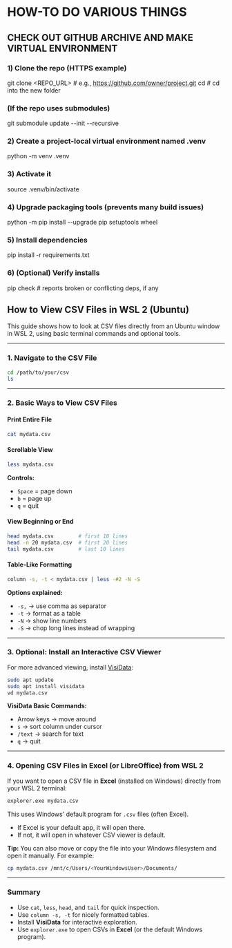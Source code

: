 # HOW-TO DO VARIOUS THINGS

## CHECK OUT GITHUB ARCHIVE AND MAKE VIRTUAL ENVIRONMENT

### 1) Clone the repo (HTTPS example)
git clone <REPO_URL>  # e.g., https://github.com/owner/project.git
cd <project>          # cd into the new folder

### (If the repo uses submodules)
git submodule update --init --recursive

### 2) Create a project-local virtual environment named .venv
python -m venv .venv

### 3) Activate it
source .venv/bin/activate

### 4) Upgrade packaging tools (prevents many build issues)
python -m pip install --upgrade pip setuptools wheel

### 5) Install dependencies
pip install -r requirements.txt

### 6) (Optional) Verify installs
pip check  # reports broken or conflicting deps, if any


## How to View CSV Files in WSL 2 (Ubuntu)

This guide shows how to look at CSV files directly from an Ubuntu window in WSL 2, using basic terminal commands and optional tools.

---

### 1. Navigate to the CSV File

```bash
cd /path/to/your/csv
ls
```

---

### 2. Basic Ways to View CSV Files

#### Print Entire File
```bash
cat mydata.csv
```

#### Scrollable View
```bash
less mydata.csv
```
**Controls:**
- `Space` = page down  
- `b` = page up  
- `q` = quit  

#### View Beginning or End
```bash
head mydata.csv        # first 10 lines
head -n 20 mydata.csv  # first 20 lines
tail mydata.csv        # last 10 lines
```

#### Table-Like Formatting
```bash
column -s, -t < mydata.csv | less -#2 -N -S
```
**Options explained:**
- `-s,` → use comma as separator  
- `-t` → format as a table  
- `-N` → show line numbers  
- `-S` → chop long lines instead of wrapping  

---

### 3. Optional: Install an Interactive CSV Viewer

For more advanced viewing, install [VisiData](https://visidata.org/):

```bash
sudo apt update
sudo apt install visidata
vd mydata.csv
```

**VisiData Basic Commands:**
- Arrow keys → move around  
- `s` → sort column under cursor  
- `/text` → search for text  
- `q` → quit  

---

### 4. Opening CSV Files in Excel (or LibreOffice) from WSL 2

If you want to open a CSV file in **Excel** (installed on Windows) directly from your WSL 2 terminal:

```bash
explorer.exe mydata.csv
```

This uses Windows' default program for `.csv` files (often Excel).  
- If Excel is your default app, it will open there.  
- If not, it will open in whatever CSV viewer is default.  

**Tip:** You can also move or copy the file into your Windows filesystem and open it manually. For example:

```bash
cp mydata.csv /mnt/c/Users/<YourWindowsUser>/Documents/
```

---

### Summary

- Use `cat`, `less`, `head`, and `tail` for quick inspection.  
- Use `column -s, -t` for nicely formatted tables.  
- Install **VisiData** for interactive exploration.  
- Use `explorer.exe` to open CSVs in **Excel** (or the default Windows program).  
